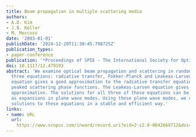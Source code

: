 ```yaml
---
title: Beam propagation in multiple scattering media
authors:
- A.D. Kim
- J.B. Keller
- M. Moscoso
date: '2003-01-01'
publishDate: '2024-12-20T11:30:45.798725Z'
publication_types:
- paper-conference
publication: '*Proceedings of SPIE - The International Society for Optical Engineering*'
doi: 10.1117/12.479193
abstract: 'We examine optical beam propagation and scattering in random media using
  three equations: radiative transfer, Fokker-Planck and Leakeas-Larsen. The Fokker-Planck
  equation gives a good approximation to the radiative transfer equation for foward
  peaked scattering phase functions. The Leakeas-Larsen equation gives an even better
  approximation. The solutions for all three of these equations can be represented
  as expansions in plane wave modes. Using these plane wave modes, we can compute
  solutions to these equations in a stable and efficient way.'
links:
- name: URL
  url: 
    https://www.scopus.com/inward/record.uri?eid=2-s2.0-0042669712&doi=10.1117%2f12.479193&partnerID=40&md5=b6139b9d457f30c5501906b5516b7a4c
---
```

